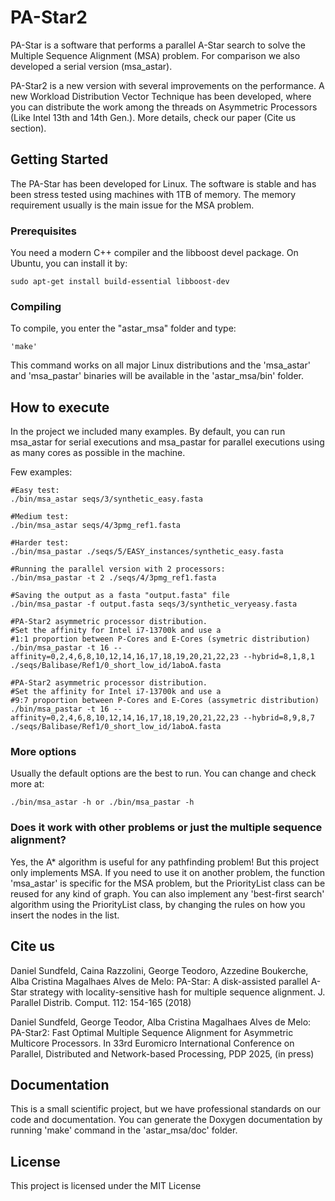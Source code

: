 # PA-Star2

PA-Star is a software that performs a parallel A-Star search to solve the Multiple Sequence Alignment (MSA) problem. For comparison we also developed a serial version (msa\_astar).

PA-Star2 is a new version with several improvements on the performance. A new Workload Distribution Vector Technique has been developed, where you can distribute the work among the threads on Asymmetric Processors (Like Intel 13th and 14th Gen.). More details, check our paper (Cite us section).

## Getting Started

The PA-Star has been developed for Linux. The software is stable and has been stress tested using machines with 1TB of memory. The memory requirement usually is the main issue for the MSA problem.

### Prerequisites

You need a modern C++ compiler and the libboost devel package. On Ubuntu, you can install it by:

```
sudo apt-get install build-essential libboost-dev
```

### Compiling

To compile, you enter the "astar\_msa" folder and type:

```
'make'
```

This command works on all major Linux distributions and the 'msa\_astar' and 'msa\_pastar' binaries will be available in the 'astar\_msa/bin' folder.

## How to execute

In the project we included many examples. By default, you can run msa\_astar for serial executions and msa\_pastar for parallel executions using as many cores as possible in the machine.

Few examples:
```
#Easy test:
./bin/msa_astar seqs/3/synthetic_easy.fasta

#Medium test:
./bin/msa_astar seqs/4/3pmg_ref1.fasta

#Harder test:
./bin/msa_pastar ./seqs/5/EASY_instances/synthetic_easy.fasta

#Running the parallel version with 2 processors:
./bin/msa_pastar -t 2 ./seqs/4/3pmg_ref1.fasta

#Saving the output as a fasta "output.fasta" file
./bin/msa_pastar -f output.fasta seqs/3/synthetic_veryeasy.fasta

#PA-Star2 asymmetric processor distribution.
#Set the affinity for Intel i7-13700k and use a
#1:1 proportion between P-Cores and E-Cores (symetric distribution)
./bin/msa_pastar -t 16 --affinity=0,2,4,6,8,10,12,14,16,17,18,19,20,21,22,23 --hybrid=8,1,8,1 ./seqs/Balibase/Ref1/0_short_low_id/1aboA.fasta

#PA-Star2 asymmetric processor distribution.
#Set the affinity for Intel i7-13700k and use a
#9:7 proportion between P-Cores and E-Cores (assymetric distribution)
./bin/msa_pastar -t 16 --affinity=0,2,4,6,8,10,12,14,16,17,18,19,20,21,22,23 --hybrid=8,9,8,7 ./seqs/Balibase/Ref1/0_short_low_id/1aboA.fasta
```
### More options

Usually the default options are the best to run. You can change and check more at:

```
./bin/msa_astar -h or ./bin/msa_pastar -h
```

### Does it work with other problems or just the multiple sequence alignment?

Yes, the A\* algorithm is useful for any pathfinding problem! But this project only implements MSA. If you need to use it on another problem, the function 'msa\_astar' is specific for the MSA problem, but the PriorityList class can be reused for any kind of graph.
You can also implement any 'best-first search' algorithm using the PriorityList class, by changing the rules on how you insert the nodes in the list.

## Cite us
Daniel Sundfeld, Caina Razzolini, George Teodoro, Azzedine Boukerche, Alba Cristina Magalhaes Alves de Melo: PA-Star: A disk-assisted parallel A-Star strategy with locality-sensitive hash for multiple sequence alignment.  J. Parallel Distrib. Comput. 112: 154-165 (2018)

Daniel Sundfeld, George Teodor, Alba Cristina Magalhaes Alves de Melo: PA-Star2: Fast Optimal Multiple Sequence
Alignment for Asymmetric Multicore Processors. In 33rd Euromicro International Conference on Parallel, Distributed and Network-based Processing, PDP 2025, (in press)

## Documentation
This is a small scientific project, but we have professional
standards on our code and documentation. You can generate
the Doxygen documentation by running 'make' command in the
'astar\_msa/doc' folder.

## License

This project is licensed under the MIT License
